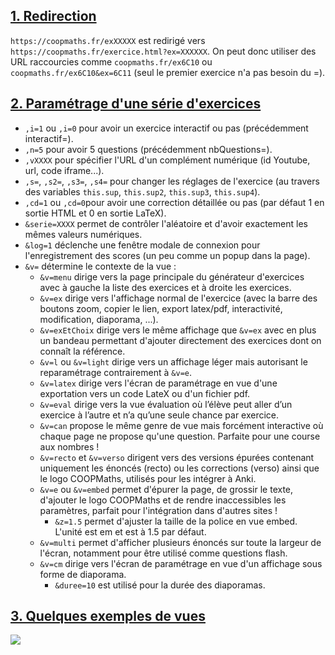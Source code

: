 ## <a id="Redirection" href="#Redirection"></a> [1. Redirection](#Redirection)

`https://coopmaths.fr/exXXXXX` est redirigé vers `https://coopmaths.fr/exercice.html?ex=XXXXXX`. On peut donc utiliser des URL raccourcies comme `coopmaths.fr/ex6C10` ou `coopmaths.fr/ex6C10&ex=6C11` (seul le premier exercice n'a pas besoin du =).

## <a id="Parametrage" href="#Parametrage"></a> [2. Paramétrage d'une série d'exercices](#Parametrage)

- `,i=1` ou `,i=0` pour avoir un exercice interactif ou pas (précédemment interactif=).
- `,n=5` pour avoir 5 questions (précédemment nbQuestions=).
- `,vXXXX` pour spécifier l'URL d'un complément numérique (id Youtube, url, code iframe...).
- `,s=`, `,s2=`, `,s3=`, `,s4=` pour changer les réglages de l'exercice (au travers des variables `this.sup`, `this.sup2`, `this.sup3`, `this.sup4`).
- `,cd=1` ou `,cd=0`pour avoir une correction détaillée ou pas (par défaut 1 en sortie HTML et 0 en sortie LaTeX).
- `&serie=XXXX` permet de contrôler l'aléatoire et d'avoir exactement les mêmes valeurs numériques.
- `&log=1` déclenche une fenêtre modale de connexion pour l'enregistrement des scores (un peu comme un popup dans la page).
- `&v=` détermine le contexte de la vue :
    - `&v=menu` dirige vers la page principale du générateur d'exercices avec à gauche la liste des exercices et à droite les exercices.
    - `&v=ex` dirige vers l'affichage normal de l'exercice (avec la barre des boutons zoom, copier le lien, export latex/pdf, interactivité, modification, diaporama, ...).
    - `&v=exEtChoix` dirige vers le même affichage que `&v=ex` avec en plus un bandeau permettant d'ajouter directement des exercices dont on connaît la référence.
    - `&v=l` ou `&v=light` dirige vers un affichage léger mais autorisant le reparamétrage contrairement à `&v=e`.
    - `&v=latex` dirige vers l'écran de paramétrage en vue d'une exportation vers un code LateX ou d'un fichier pdf.
    - `&v=eval` dirige vers la vue évaluation où l’élève peut aller d’un exercice à l’autre et n’a qu’une seule chance par exercice.
    - `&v=can` propose le même genre de vue mais forcément interactive où chaque page ne propose qu'une question. Parfaite pour une course aux nombres !
    - `&v=recto` et `&v=verso` dirigent vers des versions épurées contenant uniquement les énoncés (recto) ou les corrections (verso) ainsi que le logo COOPMaths, utilisés pour les intégrer à Anki.
    - `&v=e` ou `&v=embed` permet d'épurer la page, de grossir le texte, d'ajouter le logo COOPMaths et de rendre inaccessibles les paramètres, parfait pour l'intégration dans d'autres sites !
        - `&z=1.5` permet d'ajuster la taille de la police en vue embed. L'unité est em et est à 1.5 par défaut.
    - `&v=multi` permet d'afficher plusieurs énoncés sur toute la largeur de l'écran, notamment pour être utilisé comme questions flash.
    - `&v=cm` dirige vers l'écran de paramétrage en vue d'un affichage sous forme de diaporama.
        - `&duree=10` est utilisé pour la durée des diaporamas.

 ## <a id="Exemples" href="#Exemples"></a> [3. Quelques exemples de vues](#Exemples)

![](img/Url-1.jpg)